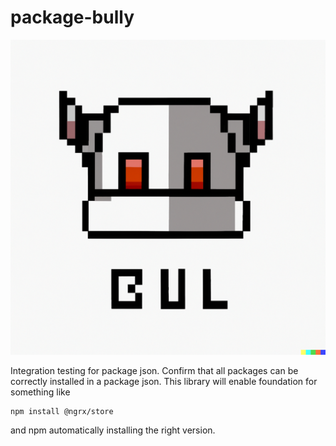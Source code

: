 # package-bully
![Package Bully Logo](robot-bully-logo.png "BUL the Robot")

Integration testing for package json. Confirm that all packages can be correctly installed in a package json. 
This library will enable foundation for something like 

```
npm install @ngrx/store
```

and npm automatically installing the right version.



